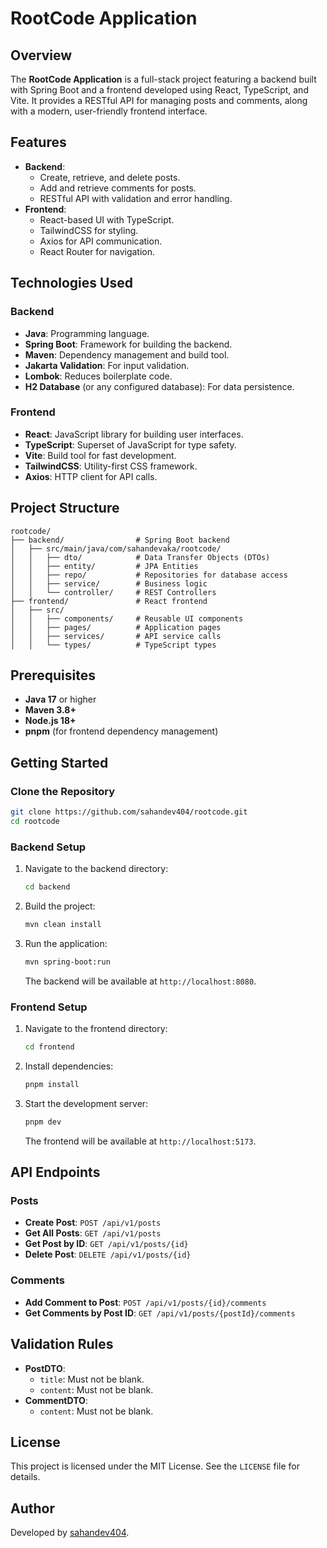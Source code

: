 # RootCode Application

## Overview
The **RootCode Application** is a full-stack project featuring a backend built with Spring Boot and a frontend developed using React, TypeScript, and Vite. It provides a RESTful API for managing posts and comments, along with a modern, user-friendly frontend interface.

## Features
- **Backend**:
   - Create, retrieve, and delete posts.
   - Add and retrieve comments for posts.
   - RESTful API with validation and error handling.
- **Frontend**:
   - React-based UI with TypeScript.
   - TailwindCSS for styling.
   - Axios for API communication.
   - React Router for navigation.

## Technologies Used
### Backend
- **Java**: Programming language.
- **Spring Boot**: Framework for building the backend.
- **Maven**: Dependency management and build tool.
- **Jakarta Validation**: For input validation.
- **Lombok**: Reduces boilerplate code.
- **H2 Database** (or any configured database): For data persistence.

### Frontend
- **React**: JavaScript library for building user interfaces.
- **TypeScript**: Superset of JavaScript for type safety.
- **Vite**: Build tool for fast development.
- **TailwindCSS**: Utility-first CSS framework.
- **Axios**: HTTP client for API calls.

## Project Structure
```
rootcode/
├── backend/                # Spring Boot backend
│   ├── src/main/java/com/sahandevaka/rootcode/
│   │   ├── dto/            # Data Transfer Objects (DTOs)
│   │   ├── entity/         # JPA Entities
│   │   ├── repo/           # Repositories for database access
│   │   ├── service/        # Business logic
│   │   └── controller/     # REST Controllers
├── frontend/               # React frontend
│   ├── src/
│   │   ├── components/     # Reusable UI components
│   │   ├── pages/          # Application pages
│   │   ├── services/       # API service calls
│   │   └── types/          # TypeScript types
```

## Prerequisites
- **Java 17** or higher
- **Maven 3.8+**
- **Node.js 18+**
- **pnpm** (for frontend dependency management)

## Getting Started

### Clone the Repository
```bash
git clone https://github.com/sahandev404/rootcode.git
cd rootcode
```

### Backend Setup
1. Navigate to the backend directory:
    ```bash
    cd backend
    ```
2. Build the project:
    ```bash
    mvn clean install
    ```
3. Run the application:
    ```bash
    mvn spring-boot:run
    ```
    The backend will be available at `http://localhost:8080`.

### Frontend Setup
1. Navigate to the frontend directory:
    ```bash
    cd frontend
    ```
2. Install dependencies:
    ```bash
    pnpm install
    ```
3. Start the development server:
    ```bash
    pnpm dev
    ```
    The frontend will be available at `http://localhost:5173`.

## API Endpoints

### Posts
- **Create Post**: `POST /api/v1/posts`
- **Get All Posts**: `GET /api/v1/posts`
- **Get Post by ID**: `GET /api/v1/posts/{id}`
- **Delete Post**: `DELETE /api/v1/posts/{id}`

### Comments
- **Add Comment to Post**: `POST /api/v1/posts/{id}/comments`
- **Get Comments by Post ID**: `GET /api/v1/posts/{postId}/comments`

## Validation Rules
- **PostDTO**:
   - `title`: Must not be blank.
   - `content`: Must not be blank.
- **CommentDTO**:
   - `content`: Must not be blank.

## License
This project is licensed under the MIT License. See the `LICENSE` file for details.

## Author
Developed by [sahandev404](https://github.com/sahandev404).